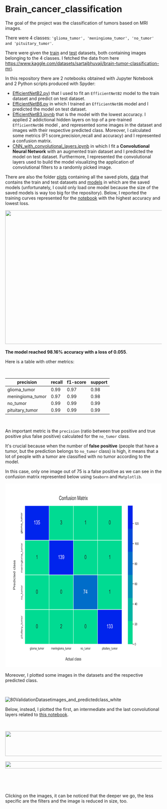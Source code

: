 # Brain_cancer_classification

The goal of the project was the classification of tumors based on MRI images.

There were 4 classes: ` 'glioma_tumor', 'meningioma_tumor', 'no_tumor' and 'pituitary_tumor' `.

There were given the [train](https://github.com/Iron486/Brain_cancer_classification/tree/main/data/Training) and [test](https://github.com/Iron486/Brain_cancer_classification/tree/main/data/Training) datasets, both containing images belonging to the 4 classes. 
I fetched the data from here https://www.kaggle.com/datasets/sartajbhuvaji/brain-tumor-classification-mri.

In this repository there are 2 notebooks obtained with Jupyter Notebook and 2 Python scripts produced with Spyder:

- [EfficientNetB2.py](https://github.com/Iron486/Brain_cancer_classification/blob/main/EfficientNetB2.py)) that I used to fit an `EfficientNetB2` model to the train dataset and predict on test dataset.
- [EfficientNetB6.py](https://github.com/Iron486/Brain_cancer_classification/blob/main/EfficientNetB6.py) in which I trained an `EfficientNetB6` model and I predicted the model on test dataset.
- [EfficientNetB3.ipynb](https://github.com/Iron486/Brain_cancer_classification/blob/main/EfficientNetB3.ipynb) that is the model with the lowest accuracy. I applied 2 addictional hidden layers on top of a pre-trained `EfficientNetB6` model , and represented some images in the dataset and images with their respective predicted class. Moreover, I calculated some metrics (F1 score,precision,recall and accuracy) and I represented a confusion matrix.
- [CNN_with_convolutional_layers.ipynb](https://github.com/Iron486/Brain_cancer_classification/blob/main/CNN_with_convolutional_layers.ipynb) in which I fit a **Convolutional Neural Network** with an augmented train dataset and I predicted the model on test dataset. Furthermore, I represented the convolutional layers used to build the model visualizing the application of convolutional filters to a randomly picked image.

There are also the folder [plots](https://github.com/Iron486/Brain_cancer_classification/tree/main/plots) containing all the saved plots, [data](https://github.com/Iron486/Brain_cancer_classification/tree/main/data) that contains the train and test datasets and [models](https://github.com/Iron486/Brain_cancer_classification/tree/main/models) in which are the saved models (unfortunately, I could only load one model because the size of the saved models is way too big for the repository).
Below, I reported the training curves represented for the [notebook](https://github.com/Iron486/Brain_cancer_classification/blob/main/EfficientNetB3.ipynb) with the highest accuracy and lowest loss.

<p align="center"> <img src="https://user-images.githubusercontent.com/62444785/172028786-b25919f7-a963-4e51-8fb3-53a04633ce47.png" width="610" height="430"/>   </p>

**The model reached 98.16% accuracy with a loss of 0.055**.

Here is a table with other metrics:

&nbsp;

|precision    |recall | f1-score  | support |
|----------------|---------|--------|---------|
|    glioma_tumor    |   0.99  |    0.97  |    0.98    |   139 | 
|meningioma_tumor     |  0.97  |    0.99  |    0.98  |     141|
  |      no_tumor     |  0.99   |   0.99   |   0.99   |     75|      
| pituitary_tumor     |  0.99    |  0.99  |    0.99 |     135|

&nbsp; 

An important metric is the `precision` (ratio between true positive and true positive plus false positive) calculated for the `no_tumor` class.

It's crucial because when the number of **false positive** (people that have a tumor, but the prediction belongs to `no_tumor` class) is high, it means that a lot of people with a tumor are classified with no tumor according to the model. 

In this case, only one image out of 75 is a false positive as we can see in the confusion matrix represented below using `Seaborn` and `Matplotlib`.

<p align="center"> <img src="https://github.com/Iron486/Brain_cancer_classification/blob/main/plots/EfficientNetB3_confusion_matrix.png" width="735" height="590"/>   </p>

Moreover, I plotted some images in the datasets and the respective predicted class.

&nbsp;

![80ValidationDatasetimages_and_predictedclass_white](https://user-images.githubusercontent.com/62444785/172029617-9e20e656-57b6-4195-a1ea-8cee283c3392.png)


Below, instead, I plotted the first, an intermediate and the last convolutional layers related to [this notebook](https://github.com/Iron486/Brain_cancer_classification/blob/main/CNN_with_convolutional_layers.ipynb).

&nbsp;

<p align="center"> <img src="https://user-images.githubusercontent.com/62444785/172029736-08fa0703-4807-4a67-9c9e-b273e1e81e20.png" width="2435" height="80"/> </p>




<p align="center"> <img src="https://user-images.githubusercontent.com/62444785/172029739-9318d29a-0d92-46f6-a9f9-169950128c7f.png" width="2435" height="23"/> </p>




<p align="center"> <img src="https://user-images.githubusercontent.com/62444785/172029746-67c42131-0aea-460f-a3ea-e6b8e7013869.png" width="2435" height="9"/> </p>

&nbsp;

Clicking on the images, it can be noticed that the deeper we go, the less specific are the filters and the image is reduced in size, too.
